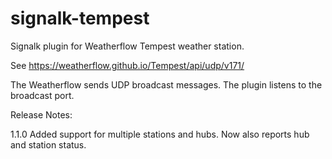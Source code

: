 # signalk-tempest

Signalk plugin for Weatherflow Tempest weather station.

See https://weatherflow.github.io/Tempest/api/udp/v171/

The Weatherflow sends UDP broadcast messages. 
The plugin listens to the broadcast port.

Release Notes:

1.1.0   Added support for multiple stations and hubs. Now also reports hub and station status.